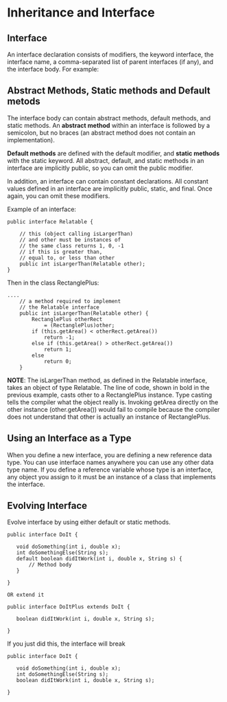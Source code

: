 # Inheritance and Interface  
## Interface  
An interface declaration consists of modifiers, the keyword interface, the interface name, a comma-separated list of parent interfaces (if any), and the interface body. For example:

## Abstract Methods, Static methods and Default metods  
The interface body can contain abstract methods, default methods, and static methods. An __abstract method__ within an interface is followed by a semicolon, but no braces (an abstract method does not contain an implementation).   

__Default methods__ are defined with the default modifier, and __static methods__ with the static keyword. All abstract, default, and static methods in an interface are implicitly public, so you can omit the public modifier.

In addition, an interface can contain constant declarations. All constant values defined in an interface are implicitly public, static, and final. Once again, you can omit these modifiers.

Example of an interface:
```
public interface Relatable {
        
    // this (object calling isLargerThan)
    // and other must be instances of 
    // the same class returns 1, 0, -1 
    // if this is greater than, 
    // equal to, or less than other
    public int isLargerThan(Relatable other);
}
```
Then in the class RectanglePlus:  
```
....
    // a method required to implement
    // the Relatable interface
    public int isLargerThan(Relatable other) {
        RectanglePlus otherRect 
            = (RectanglePlus)other;
        if (this.getArea() < otherRect.getArea())
            return -1;
        else if (this.getArea() > otherRect.getArea())
            return 1;
        else
            return 0;               
    }
```
__NOTE__: The isLargerThan method, as defined in the Relatable interface, takes an object of type Relatable. The line of code, shown in bold in the previous example, casts other to a RectanglePlus instance. Type casting tells the compiler what the object really is. Invoking getArea directly on the other instance (other.getArea()) would fail to compile because the compiler does not understand that other is actually an instance of RectanglePlus.  

## Using an Interface as a Type
When you define a new interface, you are defining a new reference data type. You can use interface names anywhere you can use any other data type name. If you define a reference variable whose type is an interface, any object you assign to it must be an instance of a class that implements the interface.  

## Evolving Interface  
Evolve interface by using either default or static methods.  
```
public interface DoIt {

   void doSomething(int i, double x);
   int doSomethingElse(String s);
   default boolean didItWork(int i, double x, String s) {
       // Method body 
   }
   
}

OR extend it  

public interface DoItPlus extends DoIt {

   boolean didItWork(int i, double x, String s);
   
}
```
If you just did this, the interface will  break  
```
public interface DoIt {

   void doSomething(int i, double x);
   int doSomethingElse(String s);
   boolean didItWork(int i, double x, String s);
   
}
```
